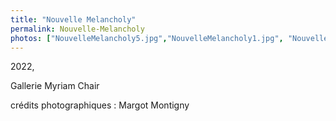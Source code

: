 ```yaml
---
title: "Nouvelle Melancholy"
permalink: Nouvelle-Melancholy
photos: ["NouvelleMelancholy5.jpg","NouvelleMelancholy1.jpg", "NouvelleMelancholy2.jpg", "NouvelleMelancholy3.jpg","NouvelleMelancholy4.jpg","NouvelleMelancholy6.jpg","NouvelleMelancholy7.jpg","NouvelleMelancholy8.jpg","NouvelleMelancholy9.jpg"]
---
```


2022,

Gallerie Myriam Chair

crédits photographiques : Margot Montigny
